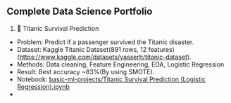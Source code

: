 ## Complete Data Science Portfolio
1. 🚢 Titanic Survival Prediction

- Problem: Predict if a passenger survived the Titanic disaster.
- Dataset: Kaggle Titanic Dataset(891 rows, 12 features) (https://www.kaggle.com/datasets/yasserh/titanic-dataset). 
- Methods: Data cleaning, Feature Engineering, EDA, Logistic Regression
- Result: Best accuracy ~83%(By using SMOTE).
- Notebook: [basic-ml-projects/Titanic Survival Prediction (Logistic Regression).ipynb](https://github.com/reshmachandran480/data-science-projects-2025/blob/main/basic-ml-projects/Titanic%20Survival%20Prediction%20(Logistic%20Regression).ipynb)
- 